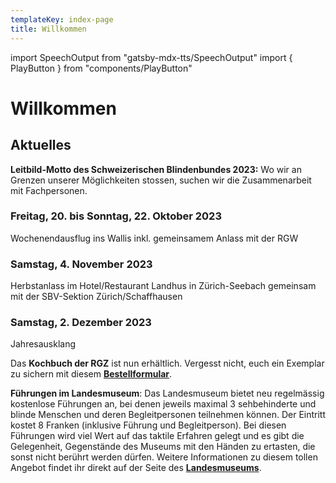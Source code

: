 ```yaml
---
templateKey: index-page
title: Willkommen
---
```

import SpeechOutput from "gatsby-mdx-tts/SpeechOutput"
import { PlayButton } from "components/PlayButton"

<SpeechOutput id="index-page" customPlayButton={PlayButton}>

# Willkommen

## Aktuelles

**Leitbild-Motto des Schweizerischen Blindenbundes 2023:** Wo wir an Grenzen unserer Möglichkeiten stossen, suchen wir die Zusammenarbeit mit Fachpersonen.

### Freitag, 20. bis Sonntag, 22. Oktober 2023

Wochenendausflug ins Wallis inkl. gemeinsamem Anlass mit der RGW

### Samstag, 4. November 2023

Herbstanlass im Hotel/Restaurant Landhus in Zürich-Seebach gemeinsam mit der SBV-Sektion Zürich/Schaffhausen

### Samstag, 2. Dezember 2023

Jahresausklang

Das **Kochbuch der RGZ** ist nun erhältlich. Vergesst nicht, euch ein Exemplar zu sichern mit diesem **[Bestellformular](https://www.rgz-blind.ch/kochbuch-bestellen/)**.

**Führungen im Landesmuseum**: Das Landesmuseum bietet neu regelmässig kostenlose Führungen an, bei denen jeweils maximal 3 sehbehinderte und blinde Menschen und deren Begleitpersonen teilnehmen können. Der Eintritt kostet 8 Franken (inklusive Führung und Begleitperson). Bei diesen Führungen wird viel Wert auf das taktile Erfahren gelegt und es gibt die Gelegenheit, Gegenstände des Museums mit den Händen zu ertasten, die sonst nicht berührt werden dürfen. 
Weitere Informationen zu diesem tollen Angebot findet ihr direkt auf der Seite des **[Landesmuseums](https://www.landesmuseum.ch/de/zugaenglichkeit/fuehrungen-fuer-sehbehinderte)**. 

</SpeechOutput>